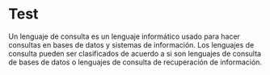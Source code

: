 # Test
Un lenguaje de consulta es un lenguaje informático usado para hacer consultas en bases de datos y sistemas de información.
Los lenguajes de consulta pueden ser clasificados de acuerdo a si son lenguajes de consulta de bases de datos o lenguajes de consulta de recuperación de información.
